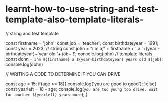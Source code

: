 # learnt-how-to-use-string-and-test-template-also-template-literals-

// string and test template

const firstname = 'john';
const job = 'teacher';
const birthdateyear = 1991;
const year = 2023;
// string
const john = "i'm a," + firstname + ' a '+(year - birthdateyear)+'year old '+ job+'!';
console.log(john)
// template literals
const dohn = `i'm ${firstname} a ${year-birthdateyear} years old ${job}`;
console.log(dohn)

// WRITING A CODE TO DETERMINE IF YOU CAN DRIVE

const age = 15;
if(age >= 18){
    console.log('you are good to good');
}else{
    const yearleft = 18 - age;
    console.log(`you are too young too drive, wait for another ${yearleft} years more`);
}
